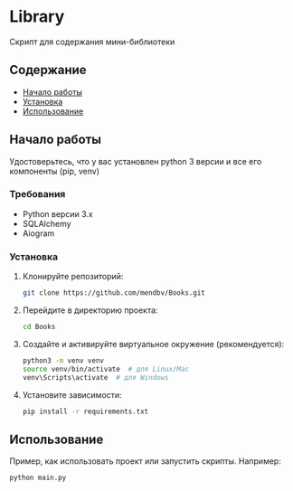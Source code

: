 
# Library

Скрипт для содержания мини-библиотеки

## Содержание

- [Начало работы](#начало-работы)
- [Установка](#установка)
- [Использование](#использование)
  
## Начало работы

Удостоверьтесь, что у вас установлен python 3 версии и все его компоненты (pip, venv)

### Требования

- Python версии 3.x
- SQLAlchemy
- Aiogram

### Установка

1. Клонируйте репозиторий:
   ```bash
   git clone https://github.com/mendbv/Books.git
   ```
2. Перейдите в директорию проекта:
   ```bash
   cd Books
   ```
3. Создайте и активируйте виртуальное окружение (рекомендуется):
   ```bash
   python3 -m venv venv
   source venv/bin/activate  # для Linux/Mac
   venv\Scripts\activate  # для Windows
   ```
4. Установите зависимости:
   ```bash
   pip install -r requirements.txt
   ```

## Использование

Пример, как использовать проект или запустить скрипты. Например:

```bash
python main.py
```